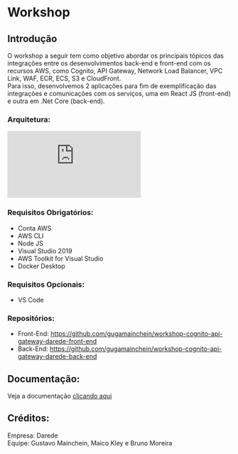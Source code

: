 # Workshop

## Introdução

O workshop a seguir tem como objetivo abordar os principais tópicos das integrações entre os desenvolvimentos back-end e front-end com os recursos AWS, como Cognito, API Gateway, Network Load Balancer, VPC Link, WAF, ECR, ECS, S3 e CloudFront.</br>
Para isso, desenvolvemos 2 aplicações para fim de exemplificação das integrações e comunicações com os serviços, uma em React JS (front-end) e outra em .Net Core (back-end).

### Arquitetura:

![Screenshot](https://docs-workshop-cognito-api-gateway-darede.s3.amazonaws.com/Workshop+-+Arquitetura.pdf)

### Requisitos Obrigatórios:

- Conta AWS
- AWS CLI
- Node JS
- Visual Studio 2019
- AWS Toolkit for Visual Studio
- Docker Desktop

### Requisitos Opcionais:

- VS Code

### Repositórios:

- Front-End: https://github.com/gugamainchein/workshop-cognito-api-gateway-darede-front-end
- Back-End: https://github.com/gugamainchein/workshop-cognito-api-gateway-darede-back-end

## Documentação:

Veja a documentação <a href="https://docs-workshop-cognito-api-gateway-darede.s3.amazonaws.com/Workshop+-+Documento.pdf">clicando aqui</a>

## Créditos:

Empresa: Darede</br>
Equipe: Gustavo Mainchein, Maico Kley e Bruno Moreira
